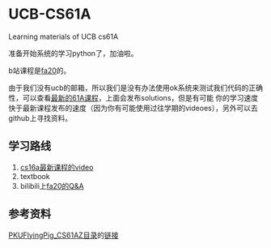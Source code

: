 # UCB-CS61A

Learning materials of UCB cs61A

准备开始系统的学习python了，加油啦。

b站课程是[fa20](<https://www.bilibili.com/video/BV1s3411G7yM/?p=6&spm_id_from=pageDriver&vd_source=9dd0fcc3d5398236875800270d02049a>)的。

由于我们没有ucb的邮箱，所以我们是没有办法使用ok系统来测试我们代码的正确性，可以查看[最新的61A课程](https://cs61a.org/)，上面会发布solutions，但是有可能
你的学习速度快于最新课程发布的速度（因为你有可能使用过往学期的videoes），另外可以去github上寻找资料。

## 学习路线

1. [cs16a最新课程的video](https://cs61a.org/)
2. textbook
3. bilibili上[fa20的Q&A](https://www.bilibili.com/video/BV1s3411G7yM?p=7&vd_source=9dd0fcc3d5398236875800270d02049a)

## 参考资料

[PKUFlyingPig_CS61AZ目录](./PKUFlyingPig_CS61A/)的[链接](<https://github.com/PKUFlyingPig/CS61A>)
